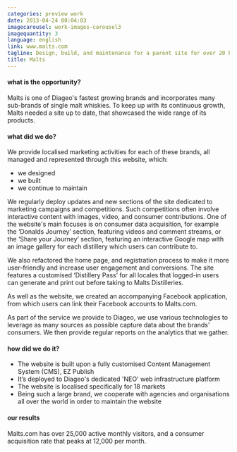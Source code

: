 ```yaml
---
categories: preview work
date: 2013-04-24 00:04:03
imagecarousel: work-images-carousel3
imagequantity: 3
language: english
link: www.malts.com
tagline: Design, build, and maintenance for a parent site for over 20 brands
title: Malts
---
```


#### what is the opportunity?
Malts is one of Diageo's fastest growing brands and incorporates many sub-brands of single malt whiskies. To keep up with its continuous growth, Malts needed a site up to date, that showcased the wide range of its products.

#### what did we do?
We provide localised marketing activities for each of these brands, all managed and represented through this website, which:
* we designed
* we built
* we continue to maintain

We regularly deploy updates and new sections of the site dedicated to marketing campaigns and competitions. Such competitions often involve interactive content with images, video, and consumer contributions. One of the website's main focuses is on consumer data acquisition, for example the ‘Donalds Journey’ section, featuring videos and comment streams, or the ‘Share your Journey’ section, featuring an interactive Google map with an image gallery for each distillery which users can contribute to.

We also refactored the home page, and registration process to make it more user-friendly and increase user engagement and conversions. The site features a customised ‘Distillery Pass’ for all locales that logged-in users can generate and print out before taking to Malts Distilleries.

As well as the website, we created an accompanying Facebook application, from which users can link their Facebook accounts to Malts.com.

As part of the service we provide to Diageo, we use various technologies to leverage as many sources as possible capture data about the brands' consumers. We then provide regular reports on the analytics that we gather.

#### how did we do it?
* The website is built upon a fully customised Content Management System (CMS), EZ Publish
* It’s deployed to Diageo's dedicated 'NEO' web infrastructure platform
* The website is localised specifically for 18 markets
* Being such a large brand, we cooperate with agencies and organisations all over the world in order to maintain the website

#### our results
Malts.com has over 25,000 active monthly visitors, and a consumer acquisition rate that peaks at 12,000 per month.